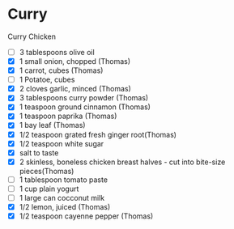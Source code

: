 # Curry
Curry Chicken
- [ ] 3 tablespoons olive oil
- [x] 1 small onion, chopped (Thomas)
- [x] 1 carrot, cubes (Thomas)
- [ ] 1 Potatoe, cubes
- [x] 2 cloves garlic, minced (Thomas)
- [x] 3 tablespoons curry powder (Thomas)
- [x] 1 teaspoon ground cinnamon (Thomas)
- [x] 1 teaspoon paprika (Thomas)
- [x] 1 bay leaf (Thomas)
- [x] 1/2 teaspoon grated fresh ginger root(Thomas)
- [x] 1/2 teaspoon white sugar
- [x] salt to taste
- [x] 2 skinless, boneless chicken breast halves - cut into bite-size pieces(Thomas)
- [ ] 1 tablespoon tomato paste
- [ ] 1 cup plain yogurt
- [ ] 1 large can cocconut milk
- [x] 1/2 lemon, juiced (Thomas)
- [x] 1/2 teaspoon cayenne pepper (Thomas)

